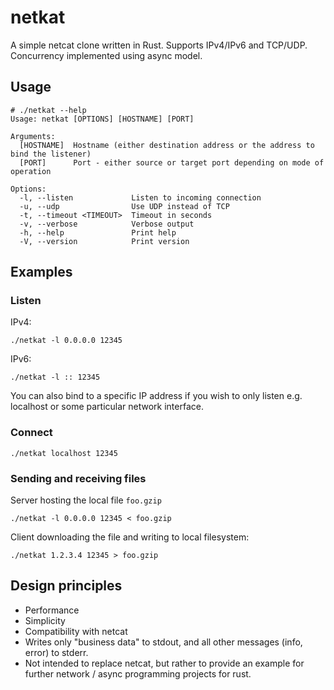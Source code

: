 # netkat
A simple netcat clone written in Rust. Supports IPv4/IPv6 and TCP/UDP. Concurrency implemented using async model.

## Usage

```
# ./netkat --help
Usage: netkat [OPTIONS] [HOSTNAME] [PORT]

Arguments:
  [HOSTNAME]  Hostname (either destination address or the address to bind the listener)
  [PORT]      Port - either source or target port depending on mode of operation

Options:
  -l, --listen             Listen to incoming connection
  -u, --udp                Use UDP instead of TCP
  -t, --timeout <TIMEOUT>  Timeout in seconds
  -v, --verbose            Verbose output
  -h, --help               Print help
  -V, --version            Print version
```

## Examples

### Listen

IPv4:

```
./netkat -l 0.0.0.0 12345
```

IPv6:

```
./netkat -l :: 12345
```

You can also bind to a specific IP address if you wish to only listen e.g. localhost or some particular network interface.

### Connect

```
./netkat localhost 12345
```

### Sending and receiving files

Server hosting the local file `foo.gzip`

```
./netkat -l 0.0.0.0 12345 < foo.gzip
```

Client downloading the file and writing to local filesystem:

```
./netkat 1.2.3.4 12345 > foo.gzip
```

## Design principles

* Performance
* Simplicity
* Compatibility with netcat
* Writes only "business data" to stdout, and all other messages (info, error) to stderr.
* Not intended to replace netcat, but rather to provide an example for further network / async programming projects for rust.
